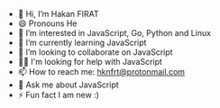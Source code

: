 - 👋 Hi, I’m Hakan FIRAT
- 😄 Pronouns He
- 👀 I’m interested in JavaScript, Go, Python and Linux
- 🧠 I’m currently learning JavaScript
- 🤔 I’m looking to collaborate on JavaScript
- 👩‍💻 I'm looking for help with JavaScript
- 📫 How to reach me: hknfrt@protonmail.com
- 💬 Ask me about JavaScript
- ⚡️ Fun fact I am new :)

<!---
frthkn/frthkn is a ✨ special ✨ repository because its `README.md` (this file) appears on your GitHub profile.
You can click the Preview link to take a look at your changes.
--->
